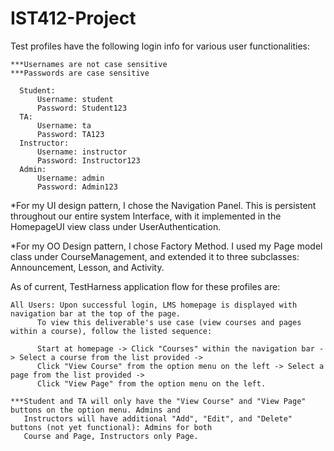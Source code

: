 # IST412-Project
Test profiles have the following login info for various user functionalities:
  
	***Usernames are not case sensitive
	***Passwords are case sensitive
      
      Student:
          Username: student
          Password: Student123
      TA:
          Username: ta
          Password: TA123
      Instructor:
          Username: instructor
          Password: Instructor123
      Admin:
          Username: admin
          Password: Admin123

*For my UI design pattern, I chose the Navigation Panel. This is persistent throughout our entire system Interface, 
with it implemented in the HomepageUI view class under UserAuthentication.

*For my OO Design pattern, I chose Factory Method. I used my Page model class under CourseManagement, and extended it 
to three subclasses: Announcement, Lesson, and Activity.

As of current, TestHarness application flow for these profiles are:

	All Users: Upon successful login, LMS homepage is displayed with navigation bar at the top of the page.
          To view this deliverable's use case (view courses and pages within a course), follow the listed sequence:
          
          Start at homepage -> Click "Courses" within the navigation bar -> Select a course from the list provided ->
          Click "View Course" from the option menu on the left -> Select a page from the list provided ->
          Click "View Page" from the option menu on the left.

    ***Student and TA will only have the "View Course" and "View Page" buttons on the option menu. Admins and 
       Instructors will have additional "Add", "Edit", and "Delete" buttons (not yet functional): Admins for both
       Course and Page, Instructors only Page. 